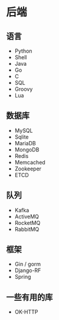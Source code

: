 # 后端

## 语言
- Python
- Shell
- Java
- Go
- C
- SQL
- Groovy
- Lua

## 数据库
- MySQL
- Sqlite
- MariaDB
- MongoDB
- Redis
- Memcached
- Zookeeper
- ETCD

## 队列
- Kafka
- ActiveMQ
- RocketMQ
- RabbitMQ

## 框架
- Gin / gorm
- Django-RF
- Spring

## 一些有用的库
- OK-HTTP
